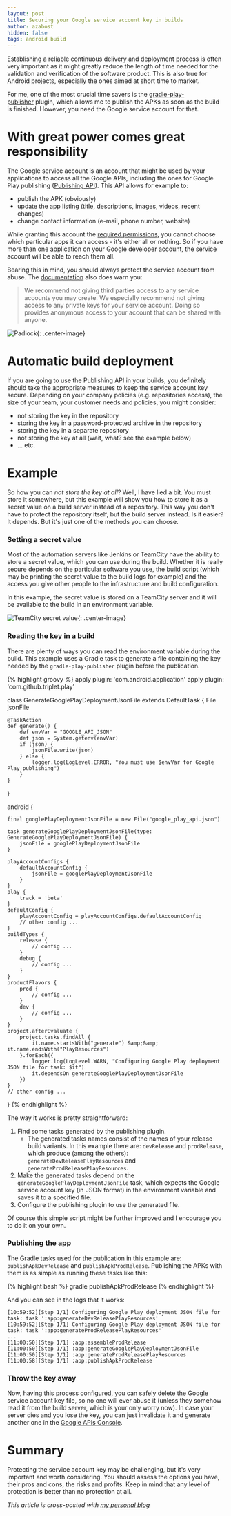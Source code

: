 ```yaml
---
layout: post
title: Securing your Google service account key in builds
author: azabost
hidden: false
tags: android build
---
```


Establishing a reliable continuous delivery and deployment process is often very important as it might greatly reduce the length of time needed for the validation and verification of the software product. This is also true for Android projects, especially the ones aimed at short time to market.

For me, one of the most crucial time savers is the [gradle-play-publisher](https://github.com/Triple-T/gradle-play-publisher) plugin, which allows me to publish the APKs as soon as the build is finished. However, you need the Google service account for that.

# With great power comes great responsibility #

The Google service account is an account that might be used by your applications to access all the Google APIs, including the ones for Google Play publishing ([Publishing API](https://developers.google.com/android-publisher/#publishing)). This API allows for example to:

* publish the APK (obviously)
* update the app listing (title, descriptions, images, videos, recent changes)
* change contact information (e-mail, phone number, website)

While granting this account the [required permissions](https://github.com/Triple-T/gradle-play-publisher#google-play-service-account), you cannot choose which particular apps it can access - it's either all or nothing. So if you have more than one application on your Google developer account, the service account will be able to reach them all.

Bearing this in mind, you should always protect the service account from abuse. The [documentation](https://developers.google.com/android-publisher/api_usage) also does warn you:
> We recommend not giving third parties access to any service accounts you may create. We especially recommend not giving access to any private keys for your service account. Doing so provides anonymous access to your account that can be shared with anyone.

![Padlock](/images/securing-your-google-service-account-key-in-builds/padlock-597495_1920.jpg){: .center-image}

# Automatic build deployment #

If you are going to use the Publishing API in your builds, you definitely should take the appropriate measures to keep the service account key secure. Depending on your company policies (e.g. repositories access), the size of your team, your customer needs and policies, you might consider:

* not storing the key in the repository
* storing the key in a password-protected archive in the repository
* storing the key in a separate repository
* not storing the key at all (wait, what? see the example below)
* ... etc.

# Example #

So how you can _not store the key at all_? Well, I have lied a bit. You must store it somewhere, but this example will show you how to store it as a secret value on a build server instead of a repository. This way you don't have to protect the repository itself, but the build server instead. Is it easier? It depends. But it's just one of the methods you can choose.

### Setting a secret value ###

Most of the automation servers like Jenkins or TeamCity have the ability to store a secret value, which you can use during the build. Whether it is really secure depends on the particular software you use, the build script (which may be printing the secret value to the build logs for example) and the access you give other people to the infrastructure and build configuration.

In this example, the secret value is stored on a TeamCity server and it will be available to the build in an environment variable.

![TeamCity secret value](/images/securing-your-google-service-account-key-in-builds/tc_secret_value.png){: .center-image}

### Reading the key in a build ###

There are plenty of ways you can read the environment variable during the build. This example uses a Gradle task to generate a file containing the key needed by the `gradle-play-publisher` plugin before the publication.

{% highlight groovy %}
apply plugin: 'com.android.application'
apply plugin: 'com.github.triplet.play'

class GenerateGooglePlayDeploymentJsonFile extends DefaultTask {
    File jsonFile

    @TaskAction
    def generate() {
        def envVar = "GOOGLE_API_JSON"
        def json = System.getenv(envVar)
        if (json) {
            jsonFile.write(json)
        } else {
            logger.log(LogLevel.ERROR, "You must use $envVar for Google Play publishing")
        }
    }
}

android {

    final googlePlayDeploymentJsonFile = new File("google_play_api.json")

    task generateGooglePlayDeploymentJsonFile(type: GenerateGooglePlayDeploymentJsonFile) {
        jsonFile = googlePlayDeploymentJsonFile
    }

    playAccountConfigs {
        defaultAccountConfig {
            jsonFile = googlePlayDeploymentJsonFile
        }
    }
    play {
        track = 'beta'
    }
    defaultConfig {
        playAccountConfig = playAccountConfigs.defaultAccountConfig
        // other config ...
    }
    buildTypes {
        release {
            // config ...
        }
        debug {
            // config ...
        }
    }
    productFlavors {
        prod {
            // config ...
        }
        dev {
            // config ...
        }
    }
    project.afterEvaluate {
        project.tasks.findAll {
            it.name.startsWith("generate") &amp;&amp; it.name.endsWith("PlayResources")
        }.forEach({
            logger.log(LogLevel.WARN, "Configuring Google Play deployment JSON file for task: $it")
            it.dependsOn generateGooglePlayDeploymentJsonFile
        })
    }
    // other config ...
}
{% endhighlight %}

The way it works is pretty straightforward:

1. Find some tasks generated by the publishing plugin.
    * The generated tasks names consist of the names of your release build variants. In this example there are: `devRelease` and `prodRelease`, which produce (among the others): `generateDevReleasePlayResources` and `generateProdReleasePlayResources`.
2. Make the generated tasks depend on the `generateGooglePlayDeploymentJsonFile` task, which expects the Google service account key (in JSON format) in the environment variable and saves it to a specified file.
3. Configure the publishing plugin to use the generated file.

Of course this simple script might be further improved and I encourage you to do it on your own.

### Publishing the app ###

The Gradle tasks used for the publication in this example are: `publishApkDevRelease` and `publishApkProdRelease`. Publishing the APKs with them is as simple as running these tasks like this:

{% highlight bash %}
gradle publishApkProdRelease
{% endhighlight %}

And you can see in the logs that it works:

```
[10:59:52][Step 1/1] Configuring Google Play deployment JSON file for task: task ':app:generateDevReleasePlayResources'
[10:59:52][Step 1/1] Configuring Google Play deployment JSON file for task: task ':app:generateProdReleasePlayResources'
...
[11:00:50][Step 1/1] :app:assembleProdRelease
[11:00:50][Step 1/1] :app:generateGooglePlayDeploymentJsonFile
[11:00:50][Step 1/1] :app:generateProdReleasePlayResources
[11:00:58][Step 1/1] :app:publishApkProdRelease
```

### Throw the key away ###

Now, having this process configured, you can safely delete the Google service account key file, so no one will ever abuse it (unless they somehow read it from the build server, which is your only worry now). In case your server dies and you lose the key, you can just invalidate it and generate another one in the [Google APIs Console](https://console.developers.google.com).

# Summary #

Protecting the service account key may be challenging, but it's very important and worth considering. You should assess the options you have, their pros and cons, the risks and profits. Keep in mind that any level of protection is better than no protection at all.

*This article is cross-posted with [my personal blog](https://azabost.com)*
